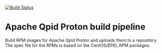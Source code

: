 [![Build Status](https://travis-ci.org/scholzj/build-qpid-proton.svg?branch=master)](https://travis-ci.org/scholzj/build-qpid-proton)

# Apache Qpid Proton build pipeline

Build RPM images for Apache Qpid Proton and uploads them to a repository. The spec file for the RPMs is based on the CentOS/EPEL RPM packages.
